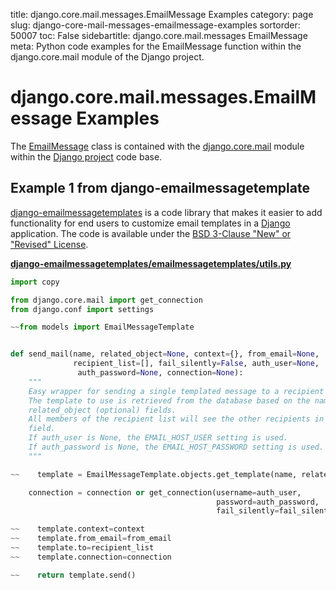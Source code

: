 title: django.core.mail.messages.EmailMessage Examples
category: page
slug: django-core-mail-messages-emailmessage-examples
sortorder: 50007
toc: False
sidebartitle: django.core.mail.messages EmailMessage
meta: Python code examples for the EmailMessage function within the django.core.mail module of the Django project. 


# django.core.mail.messages.EmailMessage Examples
The 
[EmailMessage](https://github.com/django/django/blob/master/django/core/mail/message.py)
class is contained with the 
[django.core.mail](https://github.com/django/django/tree/master/django/core/mail)
module within the [Django project](/django.html) code base. 


## Example 1 from django-emailmessagetemplate
[django-emailmessagetemplates](https://github.com/mcoconnor/django-emailmessagetemplates)
is a code library that makes it easier to add functionality for end users to 
customize email templates in a [Django](/django.html) application. The code
is available under the 
[BSD 3-Clause "New" or "Revised" License](https://github.com/mcoconnor/django-emailmessagetemplates/blob/master/LICENSE).

[**django-emailmessagetemplates/emailmessagetemplates/utils.py**](https://github.com/mcoconnor/django-emailmessagetemplates/blob/master/emailmessagetemplates/utils.py)

```python
import copy

from django.core.mail import get_connection
from django.conf import settings

~~from models import EmailMessageTemplate


def send_mail(name, related_object=None, context={}, from_email=None,
              recipient_list=[], fail_silently=False, auth_user=None,
               auth_password=None, connection=None):
    """
    Easy wrapper for sending a single templated message to a recipient list.  
    The template to use is retrieved from the database based on the name and 
    related_object (optional) fields.
    All members of the recipient list will see the other recipients in the 'To' 
    field.
    If auth_user is None, the EMAIL_HOST_USER setting is used.
    If auth_password is None, the EMAIL_HOST_PASSWORD setting is used.
    """

~~    template = EmailMessageTemplate.objects.get_template(name, related_object)

    connection = connection or get_connection(username=auth_user,
                                              password=auth_password,
                                              fail_silently=fail_silently)

~~    template.context=context
~~    template.from_email=from_email
~~    template.to=recipient_list
~~    template.connection=connection

~~    return template.send()
```
